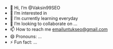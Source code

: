 - 👋 Hi, I’m @Vaksin99SEO
- 👀 I’m interested in 
- 🌱 I’m currently learning everyday
- 💞️ I’m looking to collaborate on ...
- 📫 How to reach me emailuntukseo@gmail.com
- 😄 Pronouns: ...
- ⚡ Fun fact: ...

<!---
Vaksin99SEO/Vaksin99SEO is a ✨ special ✨ repository because its `README.md` (this file) appears on your GitHub profile.
You can click the Preview link to take a look at your changes.
--->
